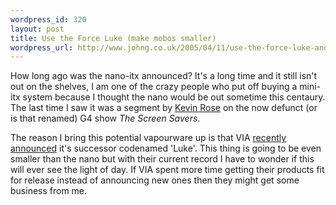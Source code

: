 ```yaml
--- 
wordpress_id: 320
layout: post
title: Use the Force Luke (make mobos smaller)
wordpress_url: http://www.johng.co.uk/2005/04/11/use-the-force-luke-and-make-mobos-smaller/
---
```

How long ago was the nano-itx announced? It's a long time and it still isn't out on the shelves, I am one of the crazy people who put off buying a mini-itx system because I thought the nano would be out sometime this centaury. The last time I saw it was a segment by <a href="http://www.kevinrose.com">Kevin Rose</a> on the now defunct (or is that renamed) G4 show <em>The Screen Savers</em>.

The reason I bring this potential vapourware up is that VIA <a href="http://blogs.msdn.com/embedded/archive/2005/04/06/405969.aspx">recently announced</a> it's successor codenamed 'Luke'. This thing is going to be even smaller than the nano but with their current record I have to wonder if this will ever see the light of day. If VIA spent more time getting their products fit for release instead of announcing new ones then they might get some business from me.
